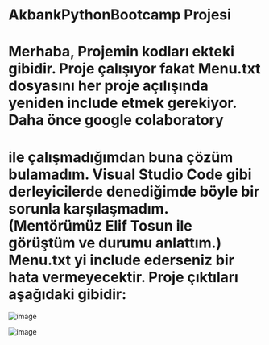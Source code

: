 # AkbankPythonBootcamp Projesi
# Merhaba, Projemin kodları ekteki gibidir. Proje çalışıyor fakat Menu.txt dosyasını her proje açılışında yeniden include etmek gerekiyor. Daha önce google colaboratory 
# ile çalışmadığımdan buna çözüm bulamadım. Visual Studio Code gibi derleyicilerde denediğimde böyle bir sorunla karşılaşmadım. (Mentörümüz Elif Tosun ile görüştüm ve durumu anlattım.) Menu.txt yi include ederseniz bir hata vermeyecektir. Proje çıktıları aşağıdaki gibidir:

![image](https://user-images.githubusercontent.com/127050100/224785051-6679c883-1947-4d05-83bf-de48e30d9c91.png)

![image](https://user-images.githubusercontent.com/127050100/224785183-33b0203f-c3dc-44cd-bac5-d1712bb7cab2.png)


